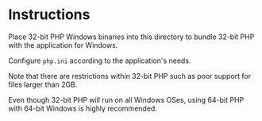 Instructions
============

Place 32-bit PHP Windows binaries into this directory to bundle 32-bit PHP with the application for Windows.

Configure `php.ini` according to the application's needs.

Note that there are restrictions within 32-bit PHP such as poor support for files larger than 2GB.

Even though 32-bit PHP will run on all Windows OSes, using 64-bit PHP with 64-bit Windows is highly recommended.

